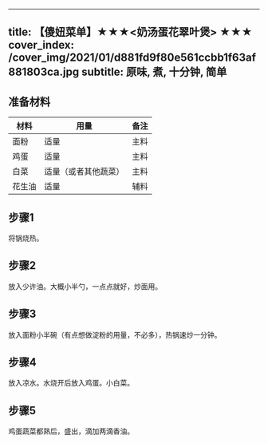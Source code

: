 
---
title: 【傻妞菜单】★★★<奶汤蛋花翠叶煲> ★★★
cover_index: /cover_img/2021/01/d881fd9f80e561ccbb1f63af881803ca.jpg
subtitle: 原味, 煮, 十分钟, 简单
---

## 准备材料

| 材料     | 用量 | 备注|
| ------- | ----- | --- |
| 面粉 | 适量| 主料 |
| 鸡蛋 | 适量| 主料 |
| 白菜 | 适量（或者其他蔬菜）| 主料 |
| 花生油 | 适量| 辅料 |

## 步骤1

将锅烧热。

## 步骤2

放入少许油。大概小半勺，一点点就好，炒面用。

## 步骤3

放入面粉小半碗（有点想做淀粉的用量，不必多），热锅速炒一分钟。

## 步骤4

放入凉水。水烧开后放入鸡蛋。小白菜。

## 步骤5

鸡蛋蔬菜都熟后，盛出，滴加两滴香油。

